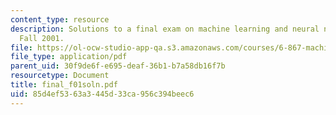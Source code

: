 ```yaml
---
content_type: resource
description: Solutions to a final exam on machine learning and neural networks from
  Fall 2001.
file: https://ol-ocw-studio-app-qa.s3.amazonaws.com/courses/6-867-machine-learning-fall-2006/85d4ef5363a3445d33ca956c394beec6_final_f01soln.pdf
file_type: application/pdf
parent_uid: 30f9de6f-e695-deaf-36b1-b7a58db16f7b
resourcetype: Document
title: final_f01soln.pdf
uid: 85d4ef53-63a3-445d-33ca-956c394beec6
---
```

